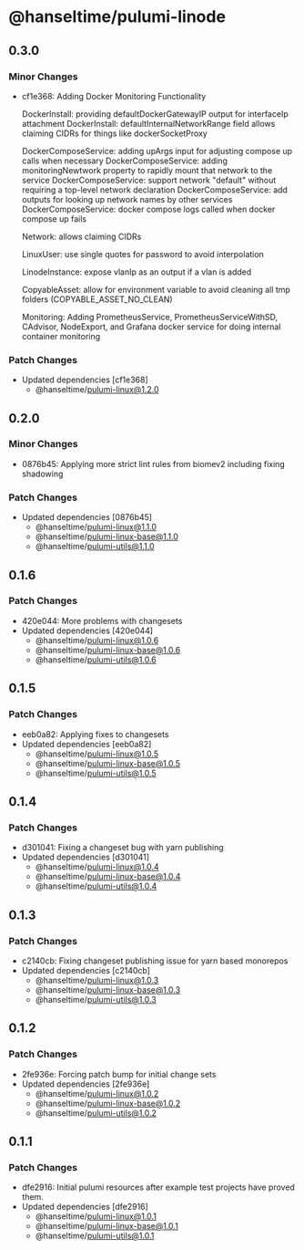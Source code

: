# @hanseltime/pulumi-linode

## 0.3.0

### Minor Changes

- cf1e368: Adding Docker Monitoring Functionality

  DockerInstall: providing defaultDockerGatewayIP output for interfaceIp attachment
  DockerInstall: defaultInternalNetworkRange field allows claiming CIDRs for things like dockerSocketProxy

  DockerComposeService: adding upArgs input for adjusting compose up calls when necessary
  DockerComposeService: adding monitoringNewtwork property to rapidly mount that network to the service
  DockerComposeService: support network "default" without requiring a top-level network declaration
  DockerComposeService: add outputs for looking up network names by other services
  DockerComposeService: docker compose logs called when docker compose up fails

  Network: allows claiming CIDRs

  LinuxUser: use single quotes for password to avoid interpolation

  LinodeInstance: expose vlanIp as an output if a vlan is added

  CopyableAsset: allow for environment variable to avoid cleaning all tmp folders (COPYABLE_ASSET_NO_CLEAN)

  Monitoring: Adding PrometheusService, PrometheusServiceWithSD, CAdvisor, NodeExport, and Grafana docker service
  for doing internal container monitoring

### Patch Changes

- Updated dependencies [cf1e368]
  - @hanseltime/pulumi-linux@1.2.0

## 0.2.0

### Minor Changes

- 0876b45: Applying more strict lint rules from biomev2 including fixing shadowing

### Patch Changes

- Updated dependencies [0876b45]
  - @hanseltime/pulumi-linux@1.1.0
  - @hanseltime/pulumi-linux-base@1.1.0
  - @hanseltime/pulumi-utils@1.1.0

## 0.1.6

### Patch Changes

- 420e044: More problems with changesets
- Updated dependencies [420e044]
  - @hanseltime/pulumi-linux@1.0.6
  - @hanseltime/pulumi-linux-base@1.0.6
  - @hanseltime/pulumi-utils@1.0.6

## 0.1.5

### Patch Changes

- eeb0a82: Applying fixes to changesets
- Updated dependencies [eeb0a82]
  - @hanseltime/pulumi-linux@1.0.5
  - @hanseltime/pulumi-linux-base@1.0.5
  - @hanseltime/pulumi-utils@1.0.5

## 0.1.4

### Patch Changes

- d301041: Fixing a changeset bug with yarn publishing
- Updated dependencies [d301041]
  - @hanseltime/pulumi-linux@1.0.4
  - @hanseltime/pulumi-linux-base@1.0.4
  - @hanseltime/pulumi-utils@1.0.4

## 0.1.3

### Patch Changes

- c2140cb: Fixing changeset publishing issue for yarn based monorepos
- Updated dependencies [c2140cb]
  - @hanseltime/pulumi-linux@1.0.3
  - @hanseltime/pulumi-linux-base@1.0.3
  - @hanseltime/pulumi-utils@1.0.3

## 0.1.2

### Patch Changes

- 2fe936e: Forcing patch bump for initial change sets
- Updated dependencies [2fe936e]
  - @hanseltime/pulumi-linux@1.0.2
  - @hanseltime/pulumi-linux-base@1.0.2
  - @hanseltime/pulumi-utils@1.0.2

## 0.1.1

### Patch Changes

- dfe2916: Initial pulumi resources after example test projects have proved them.
- Updated dependencies [dfe2916]
  - @hanseltime/pulumi-linux@1.0.1
  - @hanseltime/pulumi-linux-base@1.0.1
  - @hanseltime/pulumi-utils@1.0.1
